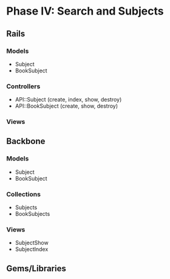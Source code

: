 # Phase IV: Search and Subjects

## Rails
### Models
* Subject
* BookSubject

### Controllers
* API::Subject (create, index, show, destroy)
* API::BookSubject (create, show, destroy)

### Views


## Backbone
### Models
* Subject
* BookSubject

### Collections
* Subjects
* BookSubjects

### Views
* SubjectShow
* SubjectIndex

## Gems/Libraries
